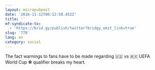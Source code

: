 ```yaml
---
layout: micropubpost
date: '2016-11-12T00:12:58.452Z'
title: ''
mf-syndicate-to:
  - 'https://brid.gy/publish/twitter?bridgy_omit_link=true'
slug: '778'
lang: en
category: social
---
```

The fact warnings to fans have to be made regarding  🇺🇸 vs 🇲🇽 UEFA World Cup ⚽ qualifier breaks my heart.
